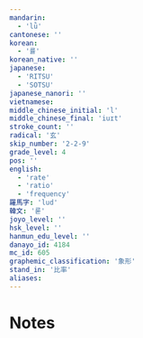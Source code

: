 ```yaml
---
mandarin:
  - 'lǜ'
cantonese: ''
korean:
  - '률'
korean_native: ''
japanese:
  - 'RITSU'
  - 'SOTSU'
japanese_nanori: ''
vietnamese:
middle_chinese_initial: 'l'
middle_chinese_final: 'iuɪt'
stroke_count: ''
radical: '玄'
skip_number: '2-2-9'
grade_level: 4
pos: ''
english:
  - 'rate'
  - 'ratio'
  - 'frequency'
羅馬字: 'lud'
韓文: '룯'
joyo_level: ''
hsk_level: ''
hanmun_edu_level: ''
danayo_id: 4184
mc_id: 605
graphemic_classification: '象形'
stand_in: '比率'
aliases:
---
```


# Notes
